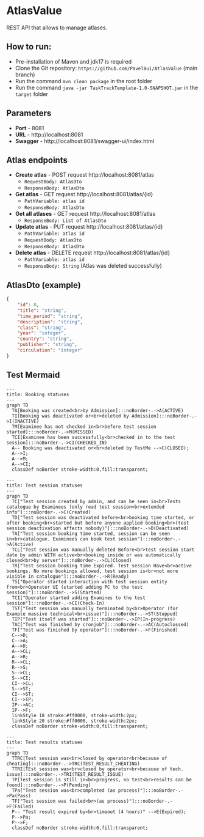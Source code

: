 # AtlasValue

REST API that allows to manage atlases. 

## How to run:
- Pre-installation of Maven and jdk17 is required
- Clone the Git repository: `https://github.com/PavelBui/AtlasValue` (main branch)
- Run the command `mvn clean package` in the root folder
- Run the command `java -jar TaskTrackTemplate-1.0-SNAPSHOT.jar` in the `target` folder

## Parameters
- **Port** - 8081
- **URL** - http://localhost:8081
- **Swagger** - http://localhost:8081/swagger-ui/index.html

## Atlas endpoints
- **Create atlas** - POST request http://localhost:8081/atlas
    - `RequestBody: AtlasDto`
    - `ResponseBody: AtlasDto`
- **Get atlas** - GET request http://localhost:8081/atlas/{id}
    - `PathVariable: atlas id`
    - `ResponseBody: AtlasDto`
- **Get all atlases** - GET request http://localhost:8081/atlas
    - `ResponseBody: List of AtlasDto`
- **Update atlas** - PUT request http://localhost:8081/atlas/{id}
    - `PathVariable: atlas id`
    - `RequestBody: AtlasDto`
    - `ResponseBody: AtlasDto`
- **Delete atlas** - DELETE request http://localhost:8081/atlas/{id}
    - `PathVariable: atlas id`
    - `ResponseBody: String` (Atlas was deleted successfully)

## AtlasDto (example)
```json
{
    "id": 0,
    "title": "string",
    "time_period": "string",
    "description": "string",
    "class": "string",
    "year": "integer",
    "country": "string",
    "publisher": "string",
    "circulation": "integer"
}
```

## Test Mermaid
```mermaid
---
title: Booking statuses
---
graph TD
  TA[Booking was created<br>by Admission]:::noBorder-.->A(ACTIVE)
  TI[Booking was deactivated or<br>deleted by Admission]:::noBorder-.->I(INACTIVE)
  TM[Examinee has not checked in<br>before test session started]:::noBorder-.->M(MISSED)
  TCI[Examinee has been successfully<br>checked in to the test session]:::noBorder-.->CI(CHECKED_IN)
  A-- Booking was deactivated or<br>deleted by TestMe -->C(CLOSED);
  A-->I;
  A-->M;
  A-->CI;
  classDef noBorder stroke-width:0,fill:transparent;
```

```mermaid
---
title: Test session statuses
---
graph TD
  TC["Test session created by admin, and can be seen in<br>Tests catalogue by Examinees (only read test session<br>extended info"]:::noBorder-.->C(Created)
  TD["Test session was deactivated before<br>booking time started, or after booking<br>started but before anyone applied booking<br>(test session deactivation affects nobody)"]:::noBorder-.->D(Deactivated)
  TA["Test session booking time started, session can be seen in<br>catalogue. Examinees can book test session"]:::noBorder-.->A(Active)
  TCL["Test session was manually deleted Before<br>test session start date by admin WITH active<br>booking inside or was automatically closed<br>by server"]:::noBorder-.->CL(Closed)
  TR["Test session booking time Expired. Test session Have<br>active bookings. No more bookings allowed, test session is<br>not more visible in catalogue"]:::noBorder-.->R(Ready)
  TS["Operator started interaction with test session entity from<br>Operator UI (started adding PC to the test session)"]:::noBorder-.->S(Started)
  TCI["Operator started adding Examines to the test session"]:::noBorder-.->CI(Check-In)
  TST["Test session was manually terminated by<br>Operator (for Example massive technical<br>issue)"]:::noBorder-.->ST(Stopped)
  TIP["Test itself was started"]:::noBorder-.->IP(In-progress)
  TAC["Test was finished by cronjob"]:::noBorder-.->AC(Autoclossed)
  TF["Test was finished by operator"]:::noBorder-.->F(Finished)
  C-->D;
  C-->A;
  A-->D;
  A-->CL;
  A-->R;
  R-->CL;
  R-->S;
  S-->CL;
  S-->CI;
  CI-->CL;
  S-->ST;
  CI-->ST;
  CI-->IP;
  IP-->AC;
  IP-->F;
  linkStyle 18 stroke:#ff0000, stroke-width:2px;
  linkStyle 20 stroke:#ff0000, stroke-width:2px;
  classDef noBorder stroke-width:0,fill:transparent;
```

```mermaid
---
title: Test results statuses
---
graph TD
  TTRC[Test session was<br>closed by operator<br>because of cheating]:::noBorder-.->TRC(TEST_RESULT_CHEATING)
  TTRI[TEst session was<br>closed by operator<br>because of tech. issue]:::noBorder-.->TRI(TEST_RESULT_ISSUE)
  TP[Test session is still in<br>progress, no test<br>results can be found]:::noBorder-.->P(Pending)
  TPa["Test session was<br>completed (as process)"]:::noBorder-.->Pa(Pass)
  TF["Test session was failed<br>(as process)"]:::noBorder-.->F(Failed)
  P-- "Test result expired by<br>timeout (4 hours)" -->E(Expired);
  P-->Pa;
  P-->F;
  classDef noBorder stroke-width:0,fill:transparent;
```